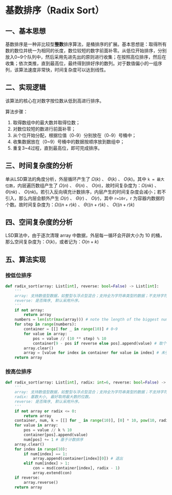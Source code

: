 # 基数排序（Radix Sort）

## 一、基本思想

基数排序是一种非比较型**整数**排序算法，是桶排序的扩展。基本思想是：取得所有数的数位并统一为相同的长度，数位较短的数字前面补零。从低位开始排序，分别放入0~9个队列中，然后采用先进先出的原则进行收集；在按照高位排序，然后在收集；依次类推，直到最高位，最终得到排好序的数列。对于数值偏小的一组序列，该算法速度非常快，时间复杂度可以达到线性。

## 二、实现逻辑

该算法的核心在对数字按位数从低到高进行排序。

算法步骤：
1. 取得数组中的最大数并取得位数；
2. 对数位较短的数进行前面补零；
3. 从个位开始分配，根据位值（0`~`9）分别放在（0`~`9）号桶中；
4. 收集数据放在（0~9）号桶中的数据按顺序放到数组中；
5. 重复3~4过程，直到最高位，即可完成排序。

## 三、时间复杂度的分析

单从LSD算法的角度分析，外层循环产生了 $\Omega(k)$ 、 $\Theta(k)$ 、 $O(k)$。其中 `k = 最大位数`，内层遍历数组产生了 $\Omega(n)$ 、 $\Theta(n)$ 、 $O(n)$，故时间复杂度为：$\Omega(nk)$ 、 $\Theta(nk)$ 、 $O(nk)$。若引入反向填充计数排序，内层产生的时间复杂度会减小；若不引入，那么内层会额外产生 $\Omega(r)$ 、 $\Theta(r)$ 、 $O(r)$，其中 `r=10r`，r 为容器内数据的个数。故时间复杂度为：$\Omega((n+r)k)$ 、 $\Theta((n+r)k)$ 、 $O((n+r)k)$

## 四、空间复杂度的分析

LSD算法中，由于逐次清理 array 中数据，外层每一循环会开辟大小为 10 的桶，那么空间复杂度为：$O(k)$，或者记为：$O(n+k)$

## 五、算法实现

### 按低位排序

```python
def radix_sort(array: List[int], reverse: bool=False) -> List[int]:
    '''
    array: 支持数值型数据，如整型与浮点型混合；支持全为字符串类型的数据；不支持字符串型与数值型混合。
    reverse: 是否降序, 默认采用升序。
    '''
    if not array:
        return array
    numbers = len(str(max(array))) # note the length of the biggest num
    for step in range(numbers):
        container = [[] for _ in range(10)] # 0~9
        for value in array:
            pos = value // (10 ** step) % 10
            container[9 - pos if reverse else pos].append(value) # 取个位
        array.clear()
        array = [value for index in container for value in index] # 未引入反向填充
    return array
```

### 按高位排序

```python
def radix_sort(array: List[int], radix: int=6, reverse: bool=False) -> List[int]:
    '''
    array: 支持数值型数据，如整型与浮点型混合；支持全为字符串类型的数据；不支持字符串型与数值型混合。
    radix: 基数大小, 最好取用最大数的位数。
    reverse: 是否降序, 默认采用升序。
    '''
    if not array or radix <= 0:
        return array
    container, num, k = [[] for _ in range(10)], [0] * 10, pow(10, radix - 1)
    for value in array:
        pos = value // k % 10
        container[pos].append(value)
        num[pos] += 1 # 基于计数排序
    array.clear()
    for index in range(10):
        if num[index] == 1:
            array.append(container[index][0]) # 退出
        elif num[index] > 1:
            con = msd(container[index], radix - 1)
            array.extend(con)
    if reverse:
        array.reverse()
    return array
```
